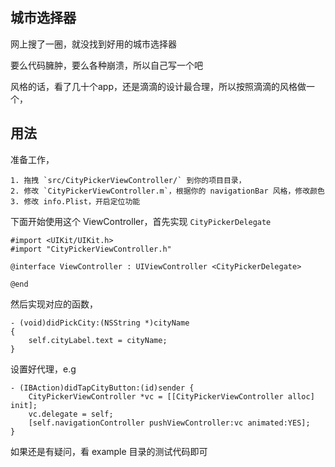## 城市选择器

网上搜了一圈，就没找到好用的城市选择器

要么代码臃肿，要么各种崩溃，所以自己写一个吧

风格的话，看了几十个app，还是滴滴的设计最合理，所以按照滴滴的风格做一个，

## 用法

准备工作，

```
1. 拖拽 `src/CityPickerViewController/` 到你的项目目录，
2. 修改 `CityPickerViewController.m`，根据你的 navigationBar 风格，修改颜色
3. 修改 info.Plist，开启定位功能
```

下面开始使用这个 ViewController，首先实现 `CityPickerDelegate`

```
#import <UIKit/UIKit.h>
#import "CityPickerViewController.h"

@interface ViewController : UIViewController <CityPickerDelegate>

@end
```

然后实现对应的函数，

```
- (void)didPickCity:(NSString *)cityName
{
    self.cityLabel.text = cityName;
}
```

设置好代理，e.g

```
- (IBAction)didTapCityButton:(id)sender {
    CityPickerViewController *vc = [[CityPickerViewController alloc] init];
    vc.delegate = self;
    [self.navigationController pushViewController:vc animated:YES];
}
```

如果还是有疑问，看 example 目录的测试代码即可

